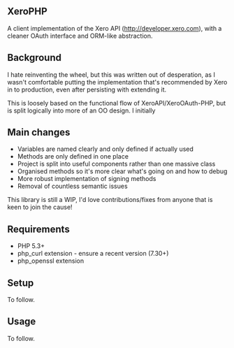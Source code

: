 XeroPHP
-----------------------
A client implementation of the Xero API (<http://developer.xero.com>), with a cleaner OAuth interface and ORM-like abstraction.


## Background

I hate reinventing the wheel, but this was written out of desperation, as I wasn't comfortable putting the implementation that's recommended by Xero in to production, even after persisting with extending it.

This is loosely based on the functional flow of XeroAPI/XeroOAuth-PHP, but is split logically into more of an OO design.  I initially 

## Main changes
* Variables are named clearly and only defined if actually used
* Methods are only defined in one place
* Project is split into useful components rather than one massive class
* Organised methods so it's more clear what's going on and how to debug
* More robust implementation of signing methods
* Removal of countless semantic issues


This library is still a WIP, I'd love contributions/fixes from anyone that is keen to join the cause!


## Requirements
* PHP 5.3+
* php\_curl extension - ensure a recent version (7.30+)
* php\_openssl extension


## Setup

To follow.

## Usage

To follow.
